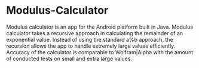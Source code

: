 # Modulus-Calculator

Modulus calculator is an app for the Android platform built in Java. Modulus calculator takes a recursive approach in calculating the remainder of an exponential value. Instead of using the standard a%b approach, the recursion allows the app to handle extremely large values efficiently. Accuracy of the calculator is comparable to Wolfram|Alpha with the amount of conducted tests on small and extra large values.
